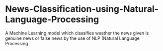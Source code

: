 # News-Classification-using-Natural-Language-Processing
A Machine Learning model which classifies weather the news given is genuine news or false news by the use of NLP (Natural Language Processing

